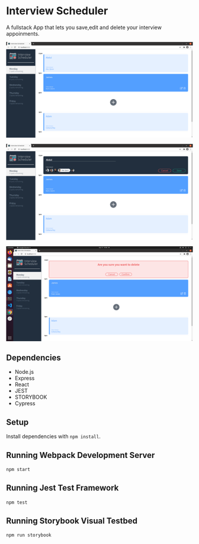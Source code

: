 # Interview Scheduler
A fullstack App that lets you save,edit and delete your interview appoinments.

!["Main Page to view and add appoitnments"](https://github.com/abdul5890575/Interview_Scheduler/blob/master/public/images/Main1.png?raw=true)



!["Edit or Create appointnments using the form"](https://github.com/abdul5890575/Interview_Scheduler/blob/master/public/images/main2.png?raw=true)




!["Validation and Erorr Handling included"](https://github.com/abdul5890575/Interview_Scheduler/blob/master/public/images/main3.png?raw=true)

## Dependencies

- Node.js
- Express
- React
- JEST
- STORYBOOK
- Cypress

## Setup

Install dependencies with `npm install`.

## Running Webpack Development Server

```sh
npm start
```

## Running Jest Test Framework

```sh
npm test
```

## Running Storybook Visual Testbed

```sh
npm run storybook
```
